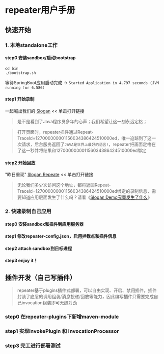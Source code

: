 # repeater用户手册

## 快速开始

### 1. 本地standalone工作

#### step0 安装sandbox/启动bootstrap

```shell
cd bin
./bootstrap.sh
```
等待SpringBoot应用启动完成 -> `Started Application in 4.797 seconds (JVM running for 6.586)`

#### step1 开始录制

一起喊出我们的 [Slogan](http://127.0.0.1:8001/regress/slogan?Repeat-TraceId=127000000001156034386424510000ed) << 单击打开链接

> 是不是看到了Java程序员多年的心声；我们希望让这一刻永远定格；

> 打开页面时，repeater插件通过Repeat-TraceId=127000000001156034386424510000ed，唯一追踪到了这一次请求，后台服务返回了`JAVA是世界上最好的语言!`，repeater把画面定格在了这一秒并将结果和127000000001156034386424510000ed绑定

#### step2 开始回放

"昨日重现"  [Slogan Repeate](http://127.0.0.1:8001/regress/slogan?Repeat-X-TraceId=127000000001156034386424510000ed)  << 单击打开链接

> 无论我们多少次访问这个地址，都将返回Repeat-TraceId=127000000001156034386424510000ed绑定的录制信息，需要知道应用层面发生了什么吗？请看《[Slogan Demo究竟发生了什么]()》

### 2. 快速录制自己应用

#### step0 安装sandbox和插件到应用服务器

#### step1 修改repeater-config.json，启用拦截点和插件信息

#### step2 attach sandbox到目标进程

#### step3 enjoy it！

## 插件开发（自己写插件）

> repeater基于plugins插件式部署，可以自由实现、开启、禁用插件，插件封装了底层的调用组装/消息投递/回放等能力，因此编写插件只需要完成自己invocation组装即可无缝对劲

### step0 在repeater-plugins下新增maven-module

### step1 实现InvokePlugin 和 InvocationProcessor

### step3 完工进行部署测试